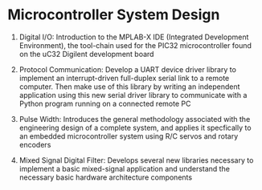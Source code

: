 # Microcontroller System Design

1. Digital I/O: Introduction to the MPLAB-X IDE (Integrated Development Environment), the tool-chain used for the PIC32 microcontroller found on the uC32 Digilent development board

2. Protocol Communication: Develop a UART device driver library to implement an interrupt-driven full-duplex serial link to a remote computer. Then make use of this library by writing an independent application using this new serial driver library to communicate with a Python program running on a connected remote PC

3. Pulse Width: Introduces the general methodology associated with the engineering design of a complete system, and applies it specfically to an embedded microcontroller system using R/C servos and rotary encoders

4. Mixed Signal Digital Filter: Develops several new libraries necessary to implement a basic mixed-signal application and understand the necessary basic hardware architecture components